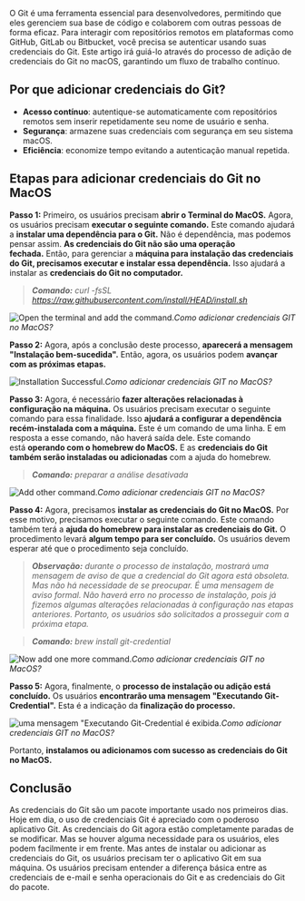 O Git é uma ferramenta essencial para desenvolvedores, permitindo que eles gerenciem sua base de código e colaborem com outras pessoas de forma eficaz. Para interagir com repositórios remotos em plataformas como GitHub, GitLab ou Bitbucket, você precisa se autenticar usando suas credenciais do Git. Este artigo irá guiá-lo através do processo de adição de credenciais do Git no macOS, garantindo um fluxo de trabalho contínuo.

## Por que adicionar credenciais do Git?

- **Acesso contínuo**: autentique-se automaticamente com repositórios remotos sem inserir repetidamente seu nome de usuário e senha.
- **Segurança**: armazene suas credenciais com segurança em seu sistema macOS.
- **Eficiência**: economize tempo evitando a autenticação manual repetida.

## Etapas para adicionar credenciais do Git no MacOS

**Passo 1:** Primeiro, os usuários precisam **abrir o Terminal do MacOS.** Agora, os usuários precisam **executar o seguinte comando.** Este comando ajudará a **instalar uma dependência para o Git.** Não é dependência, mas podemos pensar assim. **As credenciais do Git não são uma operação fechada.** Então, para gerenciar a **máquina para instalação das credenciais do Git, precisamos executar e instalar essa dependência.** Isso ajudará a instalar as **credenciais do Git no computador.**

> **_Comando:_** _curl -fsSL https://raw.githubusercontent.com/install/HEAD/install.sh_

![Open the terminal and add the command.](https://media.geeksforgeeks.org/wp-content/uploads/20230203182816/A.png)_Como adicionar credenciais GIT no MacOS?_

**Passo 2:** Agora, após a conclusão deste processo, **aparecerá a mensagem "Instalação bem-sucedida".** Então, agora, os usuários podem **avançar com as próximas etapas.**

![Installation Successful.](https://media.geeksforgeeks.org/wp-content/uploads/20230203182834/B.png)_Como adicionar credenciais GIT no MacOS?_

**Passo 3:** Agora, é necessário **fazer alterações relacionadas à configuração na máquina.** Os usuários precisam executar o seguinte comando para essa finalidade. Isso **ajudará a configurar a dependência recém-instalada com a máquina.** Este é um comando de uma linha. E em resposta a esse comando, não haverá saída dele. Este comando está **operando com o homebrew do MacOS.** E as **credenciais do Git também serão instaladas ou adicionadas** com a ajuda do homebrew.

> **_Comando:_** _preparar a análise desativada_

![Add other command.](https://media.geeksforgeeks.org/wp-content/uploads/20230203182854/C.png)_Como adicionar credenciais GIT no MacOS?_

**Passo 4:** Agora, precisamos **instalar as credenciais do Git no MacOS.** Por esse motivo, precisamos executar o seguinte comando. Este comando também terá a **ajuda do homebrew para instalar as credenciais do Git.** O procedimento levará **algum tempo para ser concluído.** Os usuários devem esperar até que o procedimento seja concluído.

> **_Observação:_** _durante o processo de instalação, mostrará uma mensagem de aviso de que a credencial do Git agora está obsoleta. Mas não há necessidade de se preocupar. É uma mensagem de aviso formal. Não haverá erro no processo de instalação, pois já fizemos algumas alterações relacionadas à configuração nas etapas anteriores. Portanto, os usuários são solicitados a prosseguir com a próxima etapa._

> **_Comando:_** _brew install git-credential_

![Now add one more command.](https://media.geeksforgeeks.org/wp-content/uploads/20230203182909/D.png)_Como adicionar credenciais GIT no MacOS?_

**Passo 5:** Agora, finalmente, o **processo de instalação ou adição está concluído.** Os usuários **encontrarão uma mensagem "Executando Git-Credential".** Esta é a indicação da **finalização do processo.**

![uma mensagem "Executando Git-Credential é exibida.](https://media.geeksforgeeks.org/wp-content/uploads/20230203182930/E.png)_Como adicionar credenciais GIT no MacOS?_

Portanto, **instalamos ou adicionamos com sucesso as credenciais do Git no MacOS.**

## Conclusão

As credenciais do Git são um pacote importante usado nos primeiros dias. Hoje em dia, o uso de credenciais Git é apreciado com o poderoso aplicativo Git. As credenciais do Git agora estão completamente paradas de se modificar. Mas se houver alguma necessidade para os usuários, eles podem facilmente ir em frente. Mas antes de instalar ou adicionar as credenciais do Git, os usuários precisam ter o aplicativo Git em sua máquina. Os usuários precisam entender a diferença básica entre as credenciais de e-mail e senha operacionais do Git e as credenciais do Git do pacote.


